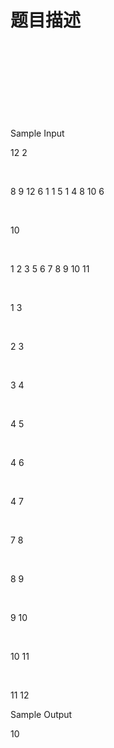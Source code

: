 # 题目描述


<p>
<img alt="" src="/upload/image/20161026/20161026141221_82919.png"/> 
</p>
<p>
<img alt="" src="/upload/image/20161026/20161026141533_31938.png"/> 
</p>
<p>
<img alt="" src="/upload/image/20161026/20161026141545_95011.png"/> 
</p>
<p>
<br/>
</p>
<p>
<br/>
</p>
<p>
<br/>
</p>
<p>
Sample Input
</p>
<p>
12 2
</p>
<p>
<br/>
</p>
<p>
8 9 12 6 1 1 5 1 4 8 10 6
</p>
<p>
<br/>
</p>
<p>
10
</p>
<p>
<br/>
</p>
<p>
1 2 3 5 6 7 8 9 10 11
</p>
<p>
<br/>
</p>
<p>
1 3
</p>
<p>
<br/>
</p>
<p>
2 3
</p>
<p>
<br/>
</p>
<p>
3 4
</p>
<p>
<br/>
</p>
<p>
4 5
</p>
<p>
<br/>
</p>
<p>
4 6
</p>
<p>
<br/>
</p>
<p>
4 7
</p>
<p>
<br/>
</p>
<p>
7 8
</p>
<p>
<br/>
</p>
<p>
8 9
</p>
<p>
<br/>
</p>
<p>
9 10
</p>
<p>
<br/>
</p>
<p>
10 11
</p>
<p>
<br/>
</p>
<p>
11 12
</p>
<p>
Sample Output
</p>
<p>
10
</p>
<p>
<br/>
</p>
